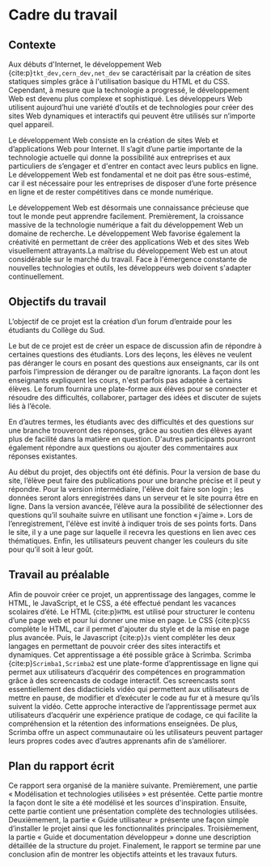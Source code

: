 # Cadre du travail


## Contexte

Aux débuts d'Internet, le développement Web {cite:p}`tkt_dev,cern_dev,net_dev` se caractérisait par la création de sites statiques simples grâce à l'utilisation basique du HTML et du CSS. Cependant, à mesure que la technologie a progressé, le développement Web est devenu plus complexe et sophistiqué. Les développeurs Web utilisent aujourd’hui une variété d’outils et de technologies pour créer des sites Web dynamiques et interactifs qui peuvent être utilisés sur n’importe quel appareil.

Le développement Web consiste en la création de sites Web et d’applications Web pour Internet. Il s’agit d’une partie importante de la technologie actuelle qui donne la possibilité aux entreprises et aux particuliers de s’engager et d'entrer en contact avec leurs publics en ligne. Le développement Web est fondamental et ne doit pas être sous-estimé, car il est nécessaire pour les entreprises de disposer d’une forte présence en ligne et de rester compétitives dans ce monde numérique.

Le développement Web est désormais une connaissance précieuse que tout le monde peut apprendre facilement. Premièrement, la croissance massive de la technologie numérique a fait du développement Web un domaine de recherche. Le développement Web favorise également la créativité en permettant de créer des applications Web et des sites Web visuellement attrayants.La maîtrise du développement Web est un atout considérable sur le marché du travail. Face à l'émergence constante de nouvelles technologies et outils, les développeurs web doivent s'adapter continuellement.


## Objectifs du travail

L’objectif de ce projet est la création d’un forum d’entraide pour les étudiants du Collège du Sud.

Le but de ce projet est de créer un espace de discussion afin de répondre à certaines questions  des étudiants. Lors des leçons, les élèves ne veulent pas déranger le cours en posant des questions aux enseignants, car ils ont parfois l’impression de déranger ou de paraître ignorants. La façon dont les enseignants expliquent les cours, n'est parfois pas adaptée à certains élèves. Le forum fournira une plate-forme aux élèves pour se connecter et résoudre des difficultés, collaborer, partager des idées et discuter de sujets liés à l’école.

En d’autres termes, les étudiants avec des difficultés et des questions sur une branche trouveront des réponses, grâce au soutien des élèves ayant plus de facilité dans la matière en question. D'autres participants pourront également répondre aux questions ou ajouter des commentaires aux réponses existantes.

Au début du projet, des objectifs ont été définis. Pour la version de base du site, l’élève peut faire des publications pour une branche précise et il peut y répondre. Pour la version intermédiaire, l'élève doit faire son login ; les données seront alors enregistrées dans un serveur et le site pourra être en ligne. Dans la version avancée, l’élève aura la possibilité de sélectionner des questions qu’il souhaite suivre en utilisant une fonction « j’aime ». Lors de l’enregistrement, l'élève est invité à indiquer trois de ses points forts. Dans le site, il y a une page sur laquelle il recevra les questions en lien avec ces thématiques. Enfin, les utilisateurs peuvent changer les couleurs du site pour qu’il soit à leur goût. 


## Travail au préalable

Afin de pouvoir créer ce projet, un apprentissage des langages, comme le HTML, le JavaScript, et le CSS, a été effectué pendant les vacances scolaires d’été. Le HTML {cite:p}`HTML` est utilisé pour structurer le contenu d’une page web et pour lui donner une mise en page. Le CSS {cite:p}`CSS` complète le HTML, car il permet d'ajouter du style et de la mise en page plus avancée. Puis, le Javascript {cite:p}`Js` vient compléter les deux langages en permettant de pouvoir créer des sites interactifs et dynamiques. Cet apprentissage a été possible grâce à Scrimba. Scrimba {cite:p}`Scrimba1,Scrimba2` est une plate-forme d’apprentissage en ligne qui permet aux utilisateurs d’acquérir des compétences en programmation grâce à des screencasts de codage interactif. Ces screencasts sont essentiellement des didacticiels vidéo qui permettent aux utilisateurs de mettre en pause, de modifier et d’exécuter le code au fur et à mesure qu’ils suivent la vidéo. Cette approche interactive de l’apprentissage permet aux utilisateurs d’acquérir une expérience pratique de codage, ce qui facilite la compréhension et la rétention des informations enseignées. De plus, Scrimba offre un aspect communautaire où les utilisateurs peuvent partager leurs propres codes avec d’autres apprenants afin de s’améliorer. 


## Plan du rapport écrit

Ce rapport sera organisé de la manière suivante. Premièrement, une partie « Modélisation et technologies utilisées » est présentée. Cette partie montre la façon dont le site a été modélisé et les sources d'inspiration. Ensuite, cette partie contient une présentation complète des technologies utilisées. Deuxièmement, la partie « Guide utilisateur » présente une façon simple d’installer le projet ainsi que les fonctionnalités principales.  Troisièmement, la partie « Guide et documentation développeur » donne une description détaillée de la structure du projet. Finalement, le rapport se termine par une conclusion afin de montrer les objectifs atteints et les travaux futurs.

